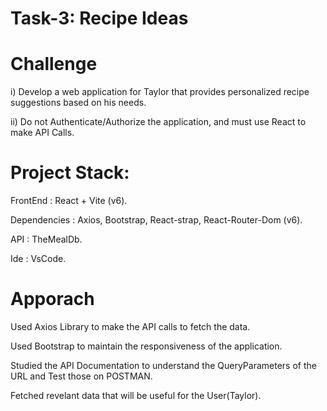 # Task-3: Recipe Ideas

# Challenge
i) Develop a web application for Taylor that provides personalized recipe suggestions based on his needs.

ii) Do not Authenticate/Authorize the application, and must use React to make API Calls. 

#  Project Stack:
FrontEnd : React + Vite (v6).

Dependencies : Axios, Bootstrap, React-strap, React-Router-Dom (v6).

API : TheMealDb.

Ide : VsCode.


# Apporach
Used Axios Library to make the API calls to fetch the data.

Used Bootstrap to maintain the responsiveness of the application.

Studied the API Documentation to understand the QueryParameters of the URL and Test those on POSTMAN.

Fetched revelant data that will be useful for the User(Taylor).
